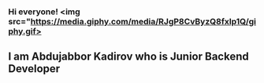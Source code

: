 ### Hi everyone! <img src="https://media.giphy.com/media/RJgP8CvByzQ8fxIp1Q/giphy.gif>

  <h2>I am Abdujabbor Kadirov who is Junior Backend Developer</h2>
  

